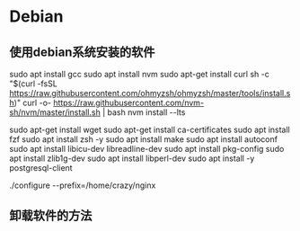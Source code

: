 # Debian

## 使用debian系统安装的软件
sudo apt install gcc
sudo apt install nvm
sudo apt-get install curl
    sh -c "$(curl -fsSL https://raw.githubusercontent.com/ohmyzsh/ohmyzsh/master/tools/install.sh)"
    curl -o- https://raw.githubusercontent.com/nvm-sh/nvm/master/install.sh | bash
        nvm install --lts
            
sudo apt-get install wget
sudo apt-get install ca-certificates
sudo apt install fzf
sudo apt install zsh -y
sudo apt install make
sudo apt install autoconf
sudo apt install libicu-dev libreadline-dev
sudo apt install pkg-config
sudo apt install zlib1g-dev
sudo apt install libperl-dev
sudo apt install -y postgresql-client

./configure --prefix=/home/crazy/nginx
## 卸载软件的方法


